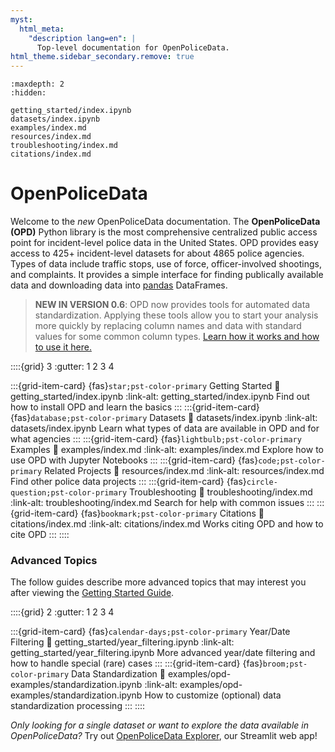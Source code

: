 ```yaml
---
myst:
  html_meta:
    "description lang=en": |
      Top-level documentation for OpenPoliceData.
html_theme.sidebar_secondary.remove: true
---
```


```{toctree}
:maxdepth: 2
:hidden:

getting_started/index.ipynb
datasets/index.ipynb
examples/index.md
resources/index.md
troubleshooting/index.md
citations/index.md
```

# OpenPoliceData

Welcome to the *new* OpenPoliceData documentation. The **OpenPoliceData (OPD)** Python library is the most comprehensive centralized public access point for incident-level police data in the United States. OPD provides easy access to 425+ incident-level datasets for about 4865 police agencies. Types of data include traffic stops, use of force, officer-involved shootings, and complaints. It provides a simple interface for finding publically available data and downloading data into [pandas](https://pandas.pydata.org/) DataFrames.

> **NEW IN VERSION 0.6**: OPD now provides tools for automated data standardization. Applying these tools allow you to start your analysis more quickly by replacing column names and data with standard values for some common column types. [Learn how it works and how to use it here.](getting_started/index.ipynb#Data-Standardization)

<!-- https://fontawesome.com/icons?d=gallery&amp%3Bm=free -->

::::{grid} 3
:gutter: 1 2 3 4

:::{grid-item-card} {fas}`star;pst-color-primary` Getting Started
:link: getting_started/index.ipynb
:link-alt: getting_started/index.ipynb
Find out how to install OPD and learn the basics
:::
:::{grid-item-card} {fas}`database;pst-color-primary` Datasets
:link: datasets/index.ipynb
:link-alt: datasets/index.ipynb
Learn what types of data are available in OPD and for what agencies
:::
:::{grid-item-card} {fas}`lightbulb;pst-color-primary` Examples
:link: examples/index.md
:link-alt: examples/index.md
Explore how to use OPD with Jupyter Notebooks 
:::
:::{grid-item-card} {fas}`code;pst-color-primary` Related Projects
:link: resources/index.md
:link-alt: resources/index.md
Find other police data projects
:::
:::{grid-item-card} {fas}`circle-question;pst-color-primary` Troubleshooting
:link: troubleshooting/index.md
:link-alt: troubleshooting/index.md
Search for help with common issues
:::
:::{grid-item-card} {fas}`bookmark;pst-color-primary` Citations
:link: citations/index.md
:link-alt: citations/index.md
Works citing OPD and how to cite OPD
:::
::::

### Advanced Topics
The follow guides describe more advanced topics that may interest you after viewing the [Getting Started Guide](./getting_started/index.ipynb).

::::{grid} 2
:gutter: 1 2 3 4

:::{grid-item-card} {fas}`calendar-days;pst-color-primary` Year/Date Filtering
:link: getting_started/year_filtering.ipynb
:link-alt: getting_started/year_filtering.ipynb
More advanced year/date filtering and how to handle special (rare) cases
:::
:::{grid-item-card} {fas}`broom;pst-color-primary` Data Standardization
:link: examples/opd-examples/standardization.ipynb
:link-alt: examples/opd-examples/standardization.ipynb
How to customize (optional) data standardization processing
:::
::::

*Only looking for a single dataset or want to explore the data available in OpenPoliceData?* Try out [OpenPoliceData Explorer](https://openpolicedata.streamlit.app/), our Streamlit web app!